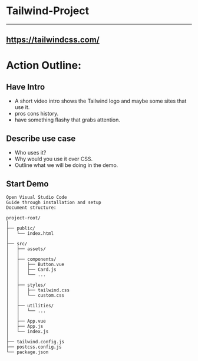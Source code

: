 # Tailwind-Project
---

https://tailwindcss.com/
---
# Action Outline:

## Have Intro

* A short video intro shows the Tailwind logo and maybe some sites that use it.
* pros cons history.
* have something flashy that grabs attention.

## Describe use case

* Who uses it?
* Why would you use it over CSS.
* Outline what we will be doing in the demo.

## Start Demo
	Open Visual Studio Code
	Guide through installation and setup
	Document structure:
	
	project-root/
	│
	├── public/                     
	│   └── index.html              
	│
	├── src/                        
	│   ├── assets/                 
	│   │
	│   ├── components/             
	│   │   ├── Button.vue          
	│   │   ├── Card.js             
	│   │   └── ...
	│   │
	│   ├── styles/                 
	│   │   ├── tailwind.css        
	│   │   └── custom.css          
	│   │
	│   ├── utilities/              
	│   │   └── ...
	│   │
	│   ├── App.vue                 
	│   ├── App.js                  
	│   └── index.js                
	│
	├── tailwind.config.js          
	├── postcss.config.js           
	└── package.json                

	
